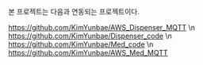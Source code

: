 본 프로젝트는 다음과 연동되는 프로젝트이다.

https://github.com/KimYunbae/AWS_Dispenser_MQTT \n
https://github.com/KimYunbae/Dispenser_code \n
https://github.com/KimYunbae/Med_code \n
https://github.com/KimYunbae/AWS_Med_MQTT 
